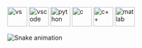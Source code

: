 <p align="left">
  <img src="https://seeklogo.com/images/V/visual-studio-logo-14F95CF819-seeklogo.com.png" alt="vs" width="45" height="45"/>
  <img src="https://cdn.jsdelivr.net/gh/devicons/devicon/icons/vscode/vscode-original.svg" alt="vscode" width="45" height="45"/>
  <img src="https://seeklogo.com/images/P/python-logo-A32636CAA3-seeklogo.com.png" alt="python" width="45" height="45"/>
  <img src="https://seeklogo.com/images/C/c-programming-language-logo-9B32D017B1-seeklogo.com.png" alt="c" width="45" height="45"/>
  <img src="https://seeklogo.com/images/C/c-logo-43CE78FF9C-seeklogo.com.png" alt="c++" width="45" height="45"/>
  <img src="https://seeklogo.com/images/M/matlab-logo-AE6C96A5DD-seeklogo.com.png" alt="matlab" width="45" height="45"/>
</p>

![Snake animation](https://github.com/fthcknmz/fthcknmz/blob/output/github-contribution-grid-snake.svg)
